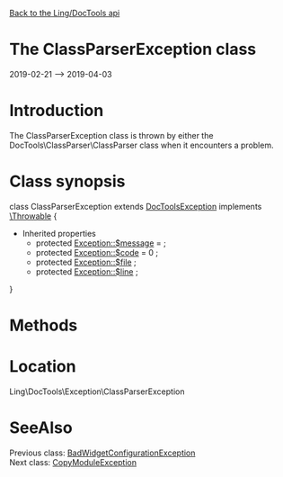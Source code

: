 [Back to the Ling/DocTools api](https://github.com/lingtalfi/DocTools/blob/master/doc/api/Ling/DocTools.md)



The ClassParserException class
================
2019-02-21 --> 2019-04-03






Introduction
============

The ClassParserException class is thrown by either the
DocTools\ClassParser\ClassParser class when it encounters a problem.



Class synopsis
==============


class <span class="pl-k">ClassParserException</span> extends [DocToolsException](https://github.com/lingtalfi/DocTools/blob/master/doc/api/Ling/DocTools/Exception/DocToolsException.md) implements [\Throwable](http://php.net/manual/en/class.throwable.php) {

- Inherited properties
    - protected  [Exception::$message](#property-message) =  ;
    - protected  [Exception::$code](#property-code) = 0 ;
    - protected  [Exception::$file](#property-file) ;
    - protected  [Exception::$line](#property-line) ;

}






Methods
==============






Location
=============
Ling\DocTools\Exception\ClassParserException


SeeAlso
==============
Previous class: [BadWidgetConfigurationException](https://github.com/lingtalfi/DocTools/blob/master/doc/api/Ling/DocTools/Exception/BadWidgetConfigurationException.md)<br>Next class: [CopyModuleException](https://github.com/lingtalfi/DocTools/blob/master/doc/api/Ling/DocTools/Exception/CopyModuleException.md)<br>
